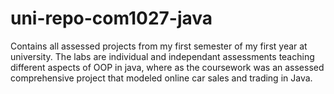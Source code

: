 # uni-repo-com1027-java

Contains all assessed projects from my first semester of my first year at university. The labs are individual and independant assessments teaching different aspects of OOP in java,
where as the coursework was an assessed comprehensive project that modeled online car sales and trading in Java.
